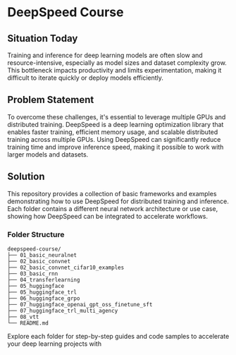 # DeepSpeed Course

## Situation Today

Training and inference for deep learning models are often slow and resource-intensive, especially as model sizes and dataset complexity grow. This bottleneck impacts productivity and limits experimentation, making it difficult to iterate quickly or deploy models efficiently.

## Problem Statement

To overcome these challenges, it's essential to leverage multiple GPUs and distributed training. DeepSpeed is a deep learning optimization library that enables faster training, efficient memory usage, and scalable distributed training across multiple GPUs. Using DeepSpeed can significantly reduce training time and improve inference speed, making it possible to work with larger models and datasets.

## Solution

This repository provides a collection of basic frameworks and examples demonstrating how to use DeepSpeed for distributed training and inference. Each folder contains a different neural network architecture or use case, showing how DeepSpeed can be integrated to accelerate workflows.

### Folder Structure

```
deepspeed-course/
├── 01_basic_neuralnet
├── 02_basic_convnet
├── 02_basic_convnet_cifar10_examples
├── 03_basic_rnn
├── 04_transferlearning
├── 05_huggingface
├── 05_huggingface_trl
├── 06_huggingface_grpo
├── 07_huggingface_openai_gpt_oss_finetune_sft
├── 07_huggingface_trl_multi_agency
├── 08_vtt
└── README.md
```

Explore each folder for step-by-step guides and code samples to accelerate your deep learning projects with